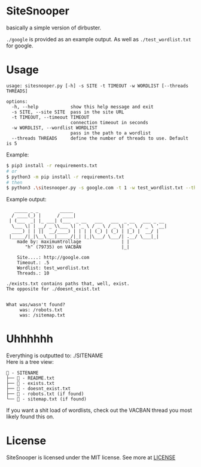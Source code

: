 # SiteSnooper

basically a simple version of dirbuster.

`./google` is provided as an example output.
As well as `./test_wordlist.txt` for google.

# Usage

```             
usage: sitesnooper.py [-h] -s SITE -t TIMEOUT -w WORDLIST [--threads THREADS]

options:
  -h, --help            show this help message and exit
  -s SITE, --site SITE  pass in the site URL
  -t TIMEOUT, --timeout TIMEOUT
                        connection timeout in seconds
  -w WORDLIST, --wordlist WORDLIST
                        pass in the path to a wordlist
  --threads THREADS     define the number of threads to use. Default is 5
```

Example:
```sh
$ pip3 install -r requirements.txt
# or
$ python3 -m pip install -r requirements.txt
# then
$ python3 .\sitesnooper.py -s google.com -t 1 -w test_wordlist.txt --threads 5
```

Example output:
```
   _____ _ _        _____                                   
  / ____(_) |      / ____|                                  
 | (___  _| |_ ___| (___  _ __   ___   ___  _ __   ___ _ __ 
  \___ \| | __/ _ \\___ \| '_ \ / _ \ / _ \| '_ \ / _ \ '__|
  ____) | | ||  __/____) | | | | (_) | (_) | |_) |  __/ |   
 |_____/|_|\__\___|_____/|_| |_|\___/ \___/| .__/ \___|_|   
    made by: maximumtrollage               | |              
       "h" (79735) on VACBAN               |_|               

    Site....: http://google.com
    Timeout.: .5
    Wordlist: test_wordlist.txt
    Threads.: 10

./exists.txt contains paths that, well, exist.
The opposite for ./doesnt_exist.txt


What was/wasn't found?
     was: /robots.txt
     was: /sitemap.txt

```

# Uhhhhhh

Everything is outputted to: ./SITENAME \
Here is a tree view:
```
📂 - SITENAME
├── 📄 - README.txt
├── 📄 - exists.txt
├── 📄 - doesnt_exist.txt
├── 📄 - robots.txt (if found)
└── 📄 - sitemap.txt (if found)
```

If you want a shit load of wordlists, check out the VACBAN thread you most likely found this on.

# License

SiteSnooper is licensed under the MIT license. See more at [LICENSE](./LICENSE)
